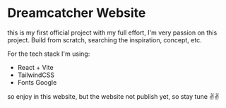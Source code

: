 # Dreamcatcher Website

this is my first official project with my full effort, I'm very passion on this project. Build from scratch, searching the inspiration, concept, etc.

For the tech stack I'm using:
- React + Vite
- TailwindCSS
- Fonts Google

so enjoy in this website, but the website not publish yet, so stay tune ✌️✌️
